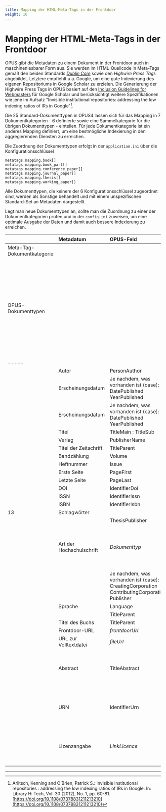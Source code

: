 ```yaml
---
title: Mapping der HTML-Meta-Tags in der Frontdoor
weight: 10
---
```


# Mapping der HTML-Meta-Tags in der Frontdoor

OPUS gibt die Metadaten zu einem Dokument in der Frontdoor auch in maschinenlesbarer Form aus. Sie werden im HTML-Quellcode in Meta-Tags gemäß den beiden Standards [*Dublin Core*](http://www.dublincore.org/specifications/dublin-core/dcmi-terms/) sowie den *Highwire Press Tags* abgebildet. Letztere empfiehlt u.a. Google, um eine gute Indexierung des eigenen Repositoriums in Google Scholar zu erzielen. Die Generierung der Highwire Press Tags in OPUS basiert auf den [Inclusion Guidelines for Webmasters](https://scholar.google.de/intl/de/scholar/inclusion.html) für Google Scholar und berücksichtigt weitere Spezifikationen wie jene im Aufsatz "Invisible institutional repositories: addressing the low indexing ratios of IRs in Google"[^1].

Die 25 Standard-Dokumenttypen in OPUS4 lassen sich für das Mapping in 7 Dokumentkategorien - 6 definierte sowie eine Sammelkategorie für die übrigen Dokumenttypen - einteilen. Für jede Dokumentkategorie ist ein anderes Mapping definiert, um eine bestmögliche Indexierung in den aggregierenden Diensten zu erreichen. 

Die Zuordnung der Dokumenttypen erfolgt in der `application.ini` über die Konfigurationsschlüssel
~~~~
metatags.mapping.book[]
metatags.mapping.book_part[]
metatags.mapping.conference_paper[]
metatags.mapping.journal_paper[]
metatags.mapping.thesis[]
metatags.mapping.working_paper[]
~~~~
Alle Dokumenttypen, die keinem der 6 Konfigurationsschlüssel zugeordnet sind, werden als Sonstige behandelt und mit einem unspezifischen Standard-Set an Metadaten dargestellt.

Legt man neue Dokumenttypen an, sollte man die Zuordnung zu einer der Dokumentkategorien prüfen und in der `config.ini` zuweisen, um eine optimale Ausgabe der Daten und damit auch bessere Indexierung zu erreichen.

| | Metadatum | OPUS-Feld | Dublin Core | Highwire Press Tag | | | | | | | | Anmerkungen |
|:--|:--------|:----------|:------------|:-----------------|:-|:-|:-|:-|:-|:-|:-|:-------|
| Meta-Tag-Dokumentkategorie | | | | | book | bookpart | conference_paper | journal_paper | thesis | working_paper | *Sonstige* | |
| OPUS-Dokumenttypen | | | | | book (Buch) | bookPart (Teil eines Buchs/Kapitel) | conferenceObject (Konferenzveröffentlichung) | article (Wissenschaftl. Artikel)  contributionToPeriodical (Beitrag zu nichtwissenschaft. Zeitschrift)  periodicalPart (Ausgabe/Heft zu einer Zeitschrift)  preprint (Preprint) | bachelorthesis (Bachelorarbeit) diplom (Diplomarbeit) doctoralthesis (Dissertation) examen (Examensarbeit) habilitation (Habilitation) magister (Magisterarbeit) masterthesis (Masterarbeit) studythesis (Studienarbeit) | workingPaper (Arbeitspapier) | courseMaterial (Lehrmaterial) image (Bild) lecture (Vorlesung) movingImage (Bewegte Bilder), other (Sonstiges) periodical (Periodikum/Zeitschrift) review (Rezension) report (Bericht) sound (Ton) | 
|-----
| | Autor | PersonAuthor | DC.creator | citation_author | X | X | X | X | X | X | X | |
| | Erscheinungsdatum | Je nachdem, was vorhanden ist (case):    DatePublished    YearPublished  | DC.date | citation_date | X | X | X | X | X | X | X | |
| | Erscheinungsdatum | Je nachdem, was vorhanden ist (case):    DatePublished    YearPublished  | DC.issued | citation_publication_date | X | X | X | X | X | X | X | | 
| | Titel | TitleMain : TitleSub | DC.title | citation_title | X | X | X | X | X | X | X | |
| | Verlag | PublisherName | DC.publisher | citation_publisher | X | X | X | X | X | X | X | |
| | Titel der Zeitschrift | TitleParent | DC.relation.ispartof | citation_journal_title | | | | X | | | | |
| | Bandzählung | Volume | DC.citation.volume | citation_volume | | | X | X | | X | | |
| | Heftnummer | Issue | DC.citation.issue | citation_issue | | | X | X | | X | | |
| | Erste Seite | PageFirst | DC.citation.spage | citation_firstpage | | X | X | X | | | | |
| | Letzte Seite | PageLast | DC.citation.epage | citation_lastpage | | X | X | X | | | | |
| | DOI | IdentifierDoi | DC.identifier | citation_doi | X | X | X | X | X | X | X | |
| | ISSN | IdentifierIssn | DC.identifier | citation_issn | | | X | X | | X | X | |
| | ISBN | IdentifierIsbn | DC.identifier | citation_isbn | X | X | X | X | X | X | X | |
| 13 | Schlagwörter | | DC.subject | citation_keywords | X | X | X | X | X | X | X | |
| | | ThesisPublisher | DC.publisher | citation_dissertation_institution | | | | | X | | | |
| | Art der Hochschulschrift | *Dokumenttyp* | *n/a* | citation_dissertation_name | | | | | X | | | Konkretisierung der Abschlussarbeit und/oder des akademischen Grades (z.B. PhD, MS) |
| | | Je nachdem, was vorhanden ist (case):    CreatingCorporation    ContributingCorporation    Publisher | DC.publisher | citation_technical_report_institution | | | | | | X | | |
| | Sprache | Language | DC.language | citation_language | X | X | X | X | X | X | X | |
| | | TitleParent | DC.relation.ispartof | citation_conference_title | | | X | | | | | |
| | Titel des Buchs | TitleParent | DC.relation.ispartof | citation_inbook_title | X | X | | | | | | |
| | Frontdoor-URL | *frontdoorUrl* | DC.identifier | citation_abstract_html_url | X | X | X | X | X | X | X | | 
| | URL zur Volltextdatei | *fileUrl* | DC.identifier | citation_pdf_url | X | X | X | X | X | X | X | |
| | Abstract | TitleAbstract | DC.description | *n/a* | X | X | X | X | X | X | X | Kein Mapping in Higwire Press Tags, da kein entsprechendes Element vorhanden |
| | URN | IdentifierUrn | DC.identifier | *n/a* | X | X | X | X | X | X | X | Kein Mapping in Higwire Press Tags, da kein entsprechendes Element vorhanden |
| | Lizenzangabe | *LinkLicence* | DC.rights | *n/a* | X | X | X | X | X | X | X | Kein Mapping in Higwire Press Tags, da kein entsprechendes Element vorhanden |


----
[^1]: Arlitsch, Kenning and O’Brien, Patrick S.: Invisible institutional repositories : addressing the low indexing ratios of IRs in Google. In: Library Hi Tech, Vol. 30 (2012), No. 1, pp. 60-81. [https://doi.org/10.1108/07378831211213210](https://doi.org/10.1108/07378831211213210)
